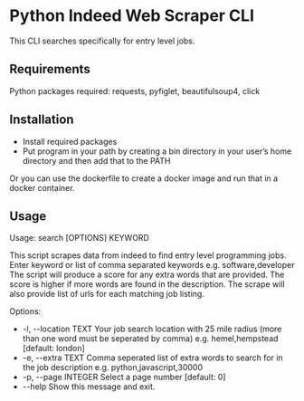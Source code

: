 # Python Indeed Web Scraper CLI

This CLI searches specifically for entry level jobs.

## Requirements

Python packages required: requests, pyfiglet, beautifulsoup4, click

## Installation

- Install required packages
- Put program in your path by creating a bin directory in your user’s home directory and then add that to the PATH

Or you can use the dockerfile to create a docker image and run that in a docker container.

## Usage

Usage: search [OPTIONS] KEYWORD

This script scrapes data from indeed to find entry level programming jobs.
Enter keyword or list of comma separated keywords e.g. software,developer
The script will produce a score for any extra words that are provided. The
score is higher if more words are found in the description. The scrape
will also provide list of urls for each matching job listing.

Options:
- -l, --location TEXT  Your job search location with 25 mile radius (more than
                       one word must be seperated by comma) e.g.
                       hemel,hempstead  [default: london]
- -e, --extra TEXT     Comma seperated list of extra words to search for in
                       the job description e.g. python,javascript,30000
- -p, --page INTEGER   Select a page number  [default: 0]
- --help               Show this message and exit.